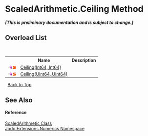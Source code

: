 # ScaledArithmetic.Ceiling Method 
 _**\[This is preliminary documentation and is subject to change.\]**_


## Overload List
&nbsp;<table><tr><th></th><th>Name</th><th>Description</th></tr><tr><td>![Public method](media/pubmethod.gif "Public method")![Static member](media/static.gif "Static member")</td><td><a href="M_Jodo_Extensions_Numerics_ScaledArithmetic_Ceiling">Ceiling(Int64, Int64)</a></td><td /></tr><tr><td>![Public method](media/pubmethod.gif "Public method")![Static member](media/static.gif "Static member")</td><td><a href="M_Jodo_Extensions_Numerics_ScaledArithmetic_Ceiling_1">Ceiling(UInt64, UInt64)</a></td><td /></tr></table>&nbsp;
<a href="#scaledarithmetic.ceiling-method">Back to Top</a>

## See Also


#### Reference
<a href="T_Jodo_Extensions_Numerics_ScaledArithmetic">ScaledArithmetic Class</a><br /><a href="N_Jodo_Extensions_Numerics">Jodo.Extensions.Numerics Namespace</a><br />